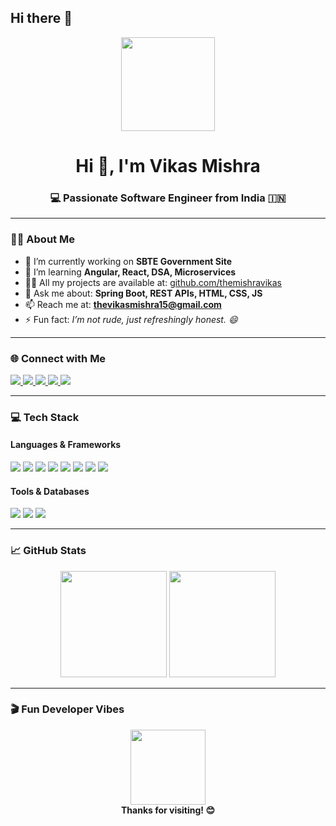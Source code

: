 ## Hi there 👋
<!-- Header GIF -->
<div align="center">
  <img height="150" src="https://media.giphy.com/media/M9gbBd9nbDrOTu1Mqx/giphy.gif"  />
</div>

<h1 align="center">Hi 👋, I'm Vikas Mishra</h1>
<h3 align="center">💻 Passionate Software Engineer from India 🇮🇳</h3>

---

### 👨‍💻 About Me

- 🔭 I’m currently working on **SBTE Government Site**
- 🌱 I’m learning **Angular, React, DSA, Microservices**
- 👨‍💻 All my projects are available at: [github.com/themishravikas](https://github.com/themishravikas)
- 💬 Ask me about: **Spring Boot, REST APIs, HTML, CSS, JS**
- 📫 Reach me at: **thevikasmishra15@gmail.com**
- ⚡ Fun fact: *I’m not rude, just refreshingly honest. 😄*

---

### 🌐 Connect with Me

<p align="left">
  <a href="https://www.linkedin.com/in/vikasmishra15/" target="_blank">
    <img src="https://img.shields.io/badge/LinkedIn-0077B5?style=flat&logo=linkedin&logoColor=white" />
  </a>
  <a href="https://instagram.com/thevikasmishra_" target="_blank">
    <img src="https://img.shields.io/badge/Instagram-E4405F?style=flat&logo=instagram&logoColor=white" />
  </a>
  <a href="https://www.codechef.com/users/vikas_mis_15" target="_blank">
    <img src="https://img.shields.io/badge/CodeChef-5B4638?style=flat&logo=codechef&logoColor=white" />
  </a>
  <a href="https://www.hackerrank.com/thevikasmishra15" target="_blank">
    <img src="https://img.shields.io/badge/Hackerrank-2EC866?style=flat&logo=HackerRank&logoColor=white" />
  </a>
  <a href="https://leetcode.com/thevikasmishra/" target="_blank">
    <img src="https://img.shields.io/badge/LeetCode-FFA116?style=flat&logo=leetcode&logoColor=white" />
  </a>
</p>

---

### 💻 Tech Stack

#### Languages & Frameworks
<p>
  <img src="https://img.shields.io/badge/Java-007396?style=flat&logo=java&logoColor=white" />
  <img src="https://img.shields.io/badge/SpringBoot-6DB33F?style=flat&logo=spring-boot&logoColor=white" />
  <img src="https://img.shields.io/badge/Angular-DD0031?style=flat&logo=angular&logoColor=white" />
  <img src="https://img.shields.io/badge/React-20232A?style=flat&logo=react&logoColor=61DAFB" />
  <img src="https://img.shields.io/badge/TypeScript-3178C6?style=flat&logo=typescript&logoColor=white" />
  <img src="https://img.shields.io/badge/JavaScript-F7DF1E?style=flat&logo=javascript&logoColor=black" />
  <img src="https://img.shields.io/badge/HTML5-E34F26?style=flat&logo=html5&logoColor=white" />
  <img src="https://img.shields.io/badge/CSS3-1572B6?style=flat&logo=css3&logoColor=white" />
</p>

#### Tools & Databases
<p>
  <img src="https://img.shields.io/badge/MySQL-4479A1?style=flat&logo=mysql&logoColor=white" />
  <img src="https://img.shields.io/badge/Git-F05032?style=flat&logo=git&logoColor=white" />
  <img src="https://img.shields.io/badge/Postman-FF6C37?style=flat&logo=postman&logoColor=white" />
</p>

---

### 📈 GitHub Stats

<p align="center">
  <img src="https://github-readme-stats.vercel.app/api?username=themishravikas&show_icons=true&theme=radical" height="170" />
  <img src="https://github-readme-stats.vercel.app/api/top-langs/?username=themishravikas&layout=compact&theme=radical" height="170" />
</p>

---

### 🎬 Fun Developer Vibes

<div align="center">
  <img src="https://media.giphy.com/media/3o6ZsYm5M1U6VfEpYA/giphy.gif" height="120"/>
  <br/>
  <strong>Thanks for visiting! 😊</strong>
</div>





<!--
**themishravikas/themishravikas** is a ✨ _special_ ✨ repository because its `README.md` (this file) appears on your GitHub profile.

Here are some ideas to get you started:

- 🔭 I’m currently working on ...
- 🌱 I’m currently learning ...
- 👯 I’m looking to collaborate on ...
- 🤔 I’m looking for help with ...
- 💬 Ask me about ...
- 📫 How to reach me: ...
- 😄 Pronouns: ...
- ⚡ Fun fact: ...
-->
